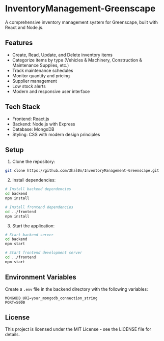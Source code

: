 # InventoryManagement-Greenscape

A comprehensive inventory management system for Greenscape, built with React and Node.js.

## Features

- Create, Read, Update, and Delete inventory items
- Categorize items by type (Vehicles & Machinery, Construction & Maintenance Supplies, etc.)
- Track maintenance schedules
- Monitor quantity and pricing
- Supplier management
- Low stock alerts
- Modern and responsive user interface

## Tech Stack

- Frontend: React.js
- Backend: Node.js with Express
- Database: MongoDB
- Styling: CSS with modern design principles

## Setup

1. Clone the repository:
```bash
git clone https://github.com/3hal0n/InventoryManagement-Greenscape.git
```

2. Install dependencies:
```bash
# Install backend dependencies
cd backend
npm install

# Install frontend dependencies
cd ../frontend
npm install
```

3. Start the application:
```bash
# Start backend server
cd backend
npm start

# Start frontend development server
cd ../frontend
npm start
```

## Environment Variables

Create a `.env` file in the backend directory with the following variables:
```
MONGODB_URI=your_mongodb_connection_string
PORT=5000
```

## License

This project is licensed under the MIT License - see the LICENSE file for details. 
